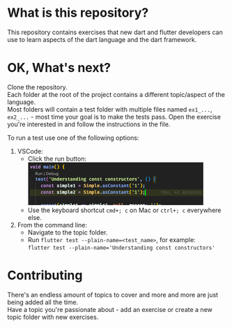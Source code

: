 # What is this repository?

This repository contains exercises that new dart and flutter developers can use to learn aspects of the dart language and the dart framework.

# OK, What's next?

Clone the repository.  
Each folder at the root of the project contains a different topic/aspect of the language.  
Most folders will contain a test folder with multiple files named `ex1_...`, `ex2_...` - most time your goal is to make the tests pass.
Open the exercise you're interested in and follow the instructions in the file.

To run a test use one of the following options:
1) VSCode: 
   - Click the run button:  
     ![](_assets/images/vscode_run_test.png)
   - Use the keyboard shortcut `cmd+; c` on Mac or `ctrl+; c` everywhere else.
2) From the command line:
   - Navigate to the topic folder.
   - Run `flutter test --plain-name=<test_name>`, for example:  
     `flutter test --plain-name='Understanding const constructors'`

# Contributing

There's an endless amount of topics to cover and more and more are just being added all the time.  
Have a topic you're passionate about - add an exercise or create a new topic folder with new exercises.




